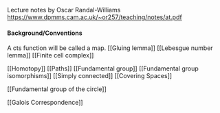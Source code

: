 Lecture notes by Oscar Randal-Williams
https://www.dpmms.cam.ac.uk/~or257/teaching/notes/at.pdf

#### Background/Conventions
A cts function will be called a map.
[[Gluing lemma]]
[[Lebesgue number lemma]]
[[Finite cell complex]]



[[Homotopy]]
[[Paths]]
[[Fundamental group]]
[[Fundamental group isomorphisms]]
[[Simply connected]]
[[Covering Spaces]]

[[Fundamental group of the circle]]

[[Galois Correspondence]]